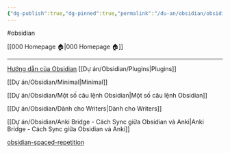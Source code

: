 ```yaml
---
{"dg-publish":true,"dg-pinned":true,"permalink":"/du-an/obsidian/obsidian/","pinned":true,"dgPassFrontmatter":true}
---
```


#obsidian

[[000 Homepage 🏠\|000 Homepage 🏠]]
___
[Hướng dẫn của Obsidian](https://publish.obsidian.md/help-vi/)
[[Dự án/Obsidian/Plugins\|Plugins]]

[[Dự án/Obsidian/Minimal\|Minimal]]

[[Dự án/Obsidian/Một số câu lệnh Obsidian\|Một số câu lệnh Obsidian]]

[[Dự án/Obsidian/Dành cho Writers\|Dành cho Writers]]

[[Dự án/Obsidian/Anki Bridge - Cách Sync giữa Obsidian và Anki\|Anki Bridge - Cách Sync giữa Obsidian và Anki]]

[obsidian-spaced-repetition](https://github.com/st3v3nmw/obsidian-spaced-repetition)